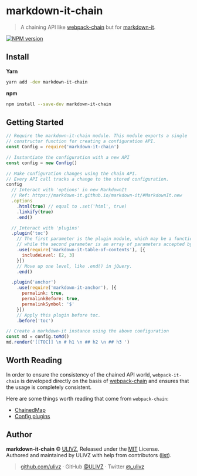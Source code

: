 # markdown-it-chain

> A chaining API like [webpack-chain](https://github.com/neutrinojs/webpack-chain) but for [markdown-it](https://markdown-it.github.io/markdown-it/).

[![NPM version](https://img.shields.io/npm/v/markdown-it-chain.svg?style=flat)](https://npmjs.com/package/markdown-it-chain)  

## Install

**Yarn**

```bash
yarn add -dev markdown-it-chain
```

**npm**

```bash
npm install --save-dev markdown-it-chain
```

## Getting Started

```js
// Require the markdown-it-chain module. This module exports a single
// constructor function for creating a configuration API.
const Config = require('markdown-it-chain')

// Instantiate the configuration with a new API
const config = new Config()

// Make configuration changes using the chain API.
// Every API call tracks a change to the stored configuration.
config
  // Interact with 'options' in new MarkdownIt
  // Ref: https://markdown-it.github.io/markdown-it/#MarkdownIt.new
  .options
    .html(true) // equal to .set('html', true)
    .linkify(true)
    .end()

  // Interact with 'plugins'
  .plugin('toc')
    // The first parameter is the plugin module, which may be a function
    // while the second parameter is an array of parameters accepted by the plugin.
    .use(require('markdown-it-table-of-contents'), [{
      includeLevel: [2, 3]
    }])
    // Move up one level, like .end() in jQuery.
    .end()

  .plugin('anchor')
    .use(require('markdown-it-anchor'), [{
      permalink: true,
      permalinkBefore: true,
      permalinkSymbol: '$'
    }])
    // Apply this plugin before toc.
    .before('toc')

// Create a markdown-it instance using the above configuration
const md = config.toMd()
md.render('[[TOC]] \n # h1 \n ## h2 \n ## h3 ')
```

## Worth Reading

In order to ensure the consistency of the chained API world, `webpack-it-chain` is developed directly on the basis of [webpack-chain](https://github.com/neutrinojs/webpack-chain) and ensures that the usage is completely consistent.

Here are some things worth reading that come from `webpack-chain`:

- [ChainedMap](https://github.com/neutrinojs/webpack-chain#chainedmap)
- [Config plugins](https://github.com/neutrinojs/webpack-chain#config-plugins)

## Author

**markdown-it-chain** © [ULIVZ](https://github.com/ULIVZ), Released under the [MIT](./LICENSE) License.<br>
Authored and maintained by ULIVZ with help from contributors ([list](https://github.com/ULIVZ/markdown-it-chain/contributors)).

> [github.com/ulivz](https://github.com/ULIVZ) · GitHub [@ULIVZ](https://github.com/ULIVZ) · Twitter [@_ulivz](https://twitter.com/_ulivz)
